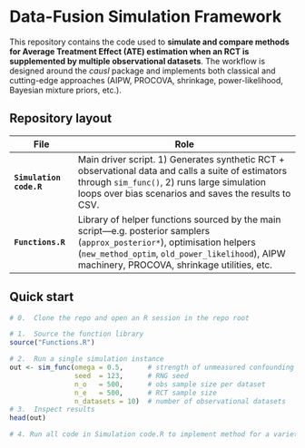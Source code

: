 # Data-Fusion Simulation Framework

This repository contains the code used to **simulate and compare methods for Average Treatment Effect (ATE) estimation when an RCT is supplemented by multiple observational datasets**.  The workflow is designed around the *causl* package and implements both classical and cutting-edge approaches (AIPW, PROCOVA, shrinkage, power-likelihood, Bayesian mixture priors, etc.).

## Repository layout

| File | Role |
|------|------|
| **`Simulation code.R`** | Main driver script. 1) Generates synthetic RCT + observational data and calls a suite of estimators through `sim_func()`, 2) runs large simulation loops over bias scenarios and saves the results to CSV.  |
| **`Functions.R`** | Library of helper functions sourced by the main script—e.g. posterior samplers (`approx_posterior*`), optimisation helpers (`new_method_optim`, `old_power_likelihood`), AIPW machinery, PROCOVA, shrinkage utilities, etc.  |
## Quick start

```r
# 0.  Clone the repo and open an R session in the repo root

# 1.  Source the function library
source("Functions.R")

# 2.  Run a single simulation instance
out <- sim_func(omega = 0.5,      # strength of unmeasured confounding
                seed  = 123,      # RNG seed
                n_o   = 500,      # obs sample size per dataset
                n_e   = 500,      # RCT sample size
                n_datasets = 10)  # number of observational datasets
# 3.  Inspect results
head(out)

# 4. Run all code in Simulation code.R to implement method for a variety of bias values in parallel




